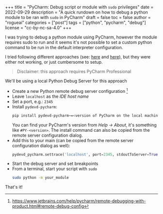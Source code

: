 +++
title = "PyCharm: Debug script or module with `sudo` privileges"
date = 2022-09-29
description = "A quick rundown on how to debug a python module to be ran with `sudo` in PyCharm"
draft = false
toc = false
author = "rogueai"
categories = ["post"]
tags = ["python", "pycharm", "debug"]
license = "cc-by-nc-sa-4.0"
+++

I was trying to debug a python module using PyCharm, however the module requires sudo to run and
it seems it's not possible to set a custom python command to be run in the default interpreter
configuration.

I tried following different approaches (see: [here](https://intellij-support.jetbrains.com/hc/en-us/community/posts/206587695-How-to-run-debug-programs-with-super-user-privileges?page=1#community_comment_205675625) 
and [here](https://esmithy.net/2015/05/05/rundebug-as-root-in-pycharm/)), but they were either 
not working, or just cumbersome to setup.

> Disclaimer: this approach requires PyCharm Professional

We'll be using a local  Python Debug Server for this approach

- Create a new Python remote debug server configuration [^1]
- Leave `localhost` as the *IDE host name*
- Set a port, e.g.: `2345`
- Install `pydevd-pycharm`: 
  ```bash
  pip install pydevd-pycharm~=<version of PyCharm on the local machine>
  ```
  You can find your PyCharm's version from *Help -> About*, it's something like `#PY-<version>`. The install command can
  also be copied from the remote server configuration dialog.
- Add this to your main (can be copied from the remote server configuration dialog as well):
  ```python
  pydevd_pycharm.settrace('localhost', port=2345, stdoutToServer=True, stderrToServer=True)
  ```
- Start the debug server and set breakpoints
- From a terminal, start your script with `sudo`
  ```bash
  sudo python -m your_module
  ```

That's it!

[^1]: https://www.jetbrains.com/help/pycharm/remote-debugging-with-product.html#remote-debug-config